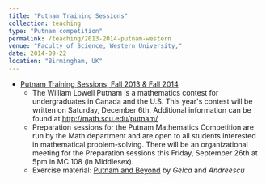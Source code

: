 ```yaml
---	
title: "Putnam Training Sessions"		
collection: teaching		
type: "Putnam competition"		
permalink: /teaching/2013-2014-putnam-western
venue: "Faculty of Science, Western University,"		
date: 2014-09-22		
location: "Birmingham, UK"		
---	
```

 			
* [Putnam Training Sessions, Fall 2013 & Fall 2014](http://www-home.math.uwo.ca/~mpinson/) 	
   * The William Lowell Putnam is a mathematics contest for undergraduates
     in Canada and the U.S. This year's contest will be written on Saturday,
     December 6th. Additional information can be found at http://math.scu.edu/putnam/
   *  Preparation sessions for the Putnam Mathematics Competition are run by
     the Math department and are open to all students interested in
     mathematical problem-solving. There will be an organizational meeting for the Preparation sessions this Friday,
     September 26th at 5pm in MC 108 (in Middlesex).
   * Exercise material: [Putnam and Beyond](http://www-bcf.usc.edu/~lototsky/PiMuEp/PutnamAndBeyond-Andreescu.pdf) by _Gelca_ and _Andreescu_
    

     
